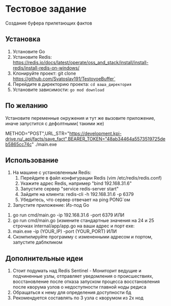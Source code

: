 # Тестовое задание 

Создание буфера прилетающих фактов

## Установка

1. Установите Go
2. Установите Redis: https://redis.io/docs/latest/operate/oss_and_stack/install/install-redis/install-redis-on-windows/
3. Клонируйте проект: git clone https://github.com/Svatoslav191/TestovoeBuffer`
3. Перейдите в директорию проекта: `cd ваша_директория`
4. Установите зависимости: `go mod download`

## По желанию
Установите переменные окружения и тут же вызовите приложение, иначе запустится с дефолтными( такими же)

METHOD="POST",URL_STR="https://development.kpi-drive.ru/_api/facts/save_fact",BEARER_TOKEN="48ab34464a5573519725deb5865cc74c" ./main.exe

## Использование
1. На машине с установленным Redis:
	1) Перейдите в файл конфигурации Redis (vim /etc/redis/redis.conf)
	2) Укажите адрес Redis, например "bind 192.168.31.6"
	3) Запустите сервер "service redis-server start"
	4) Зайдите на клиента: redis-cli -h 192.168.31.6 -p 6379
	5) Убедитесь, что сервер отвечает на ping PONG`ом
2. Запустите приложение:
	Из-под Go
1) go run cmd/main.go -ip 192.168.31.6 -port 6379
   ИЛИ
2) go run cmd/main.go (измените стандартные значения на 24 и 25 строчках internal/app/app.go на ваши адрес и порт
	exe:
1) main.exe -ip (YOUR_IP) -port (YOUR_PORT)
   ИЛИ
2) Скомпилируйте программу с измененными адресом и портом, запустите даблкликом

## Дополнительные идеи
1. Стоит подумать над Redis Sentinel - Мониторит ведущие и подчиненные узлы, отправляет уведомления о происшествиях,
   восстановление после отказа запуском процесса восстановления после кворума узлов о недоступности главной ноды редиса
2. Обращаться к нему для определения доступности бд
3. Рекомендуется составлять по 3 узла с кворумом из 2х нод
